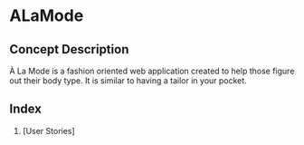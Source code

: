 # ALaMode
## Concept Description
À La Mode is a fashion oriented web application created to help those figure out their body type. 
It is similar to having a tailor in your pocket.

## Index

1. [User Stories]



